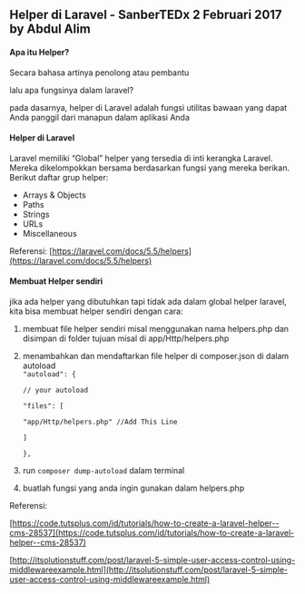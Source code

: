 ## **Helper di Laravel -  SanberTEDx 2 Februari 2017 by Abdul Alim**

#### 

#### **Apa itu Helper?**

Secara bahasa artinya penolong atau pembantu

lalu apa fungsinya dalam laravel?

pada dasarnya, helper di Laravel adalah fungsi utilitas bawaan yang dapat Anda panggil dari manapun dalam aplikasi Anda

#### Helper di Laravel

Laravel memiliki “Global” helper yang tersedia di inti kerangka Laravel. Mereka dikelompokkan bersama berdasarkan fungsi yang mereka berikan. Berikut daftar grup helper:

* Arrays & Objects
* Paths
* Strings
* URLs
* Miscellaneous

Referensi: [https://laravel.com/docs/5.5/helpers](https://laravel.com/docs/5.5/helpers)

#### **Membuat Helper sendiri**

jika ada helper yang dibutuhkan tapi tidak ada dalam global helper laravel, kita bisa membuat helper sendiri dengan cara:

1. membuat file helper sendiri misal menggunakan nama helpers.php dan disimpan di folder tujuan misal di app/Http/helpers.php

2. menambahkan dan mendaftarkan file helper di composer.json di dalam autoload  
   `"autoload": {`

   `// your autoload`

   `"files": [`

   `"app/Http/helpers.php" //Add This Line`

   `]`

   `},`

3. run `composer dump-autoload` dalam terminal

4. buatlah fungsi yang anda ingin gunakan dalam helpers.php

Referensi:

[https://code.tutsplus.com/id/tutorials/how-to-create-a-laravel-helper--cms-28537](https://code.tutsplus.com/id/tutorials/how-to-create-a-laravel-helper--cms-28537)

[http://itsolutionstuff.com/post/laravel-5-simple-user-access-control-using-middlewareexample.html](http://itsolutionstuff.com/post/laravel-5-simple-user-access-control-using-middlewareexample.html)

